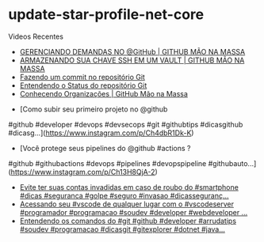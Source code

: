 # update-star-profile-net-core

Videos Recentes
<!-- YOUTUBE:START -->
- [GERENCIANDO DEMANDAS NO @GitHub  | GITHUB MÃO NA MASSA](https://www.youtube.com/watch?v=KR6A8iEorHk)
- [ARMAZENANDO SUA CHAVE SSH EM UM VAULT | GITHUB MÃO NA MASSA](https://www.youtube.com/watch?v=y7e3ErKNfvU)
- [Fazendo um commit no repositório Git](https://www.youtube.com/watch?v=DPGj4ferbvU)
- [Entendendo o Status do repositório Git](https://www.youtube.com/watch?v=_MIsgaaHL8E)
- [Conhecendo Organizações | GitHub Mão na Massa](https://www.youtube.com/watch?v=tHBV8FuZd6M)
<!-- YOUTUBE:END -->

<!-- INSTA:START -->
- [Como subir seu primeiro projeto no @github 

#github #developer #devops #devsecops #git #githubtips #dicasgithub #dicasg...](https://www.instagram.com/p/Ch4dbR1Dk-K)
- [Você protege seus pipelines do @github #actions ?

#github #githubactions #devops #pipelines #devopspipeline #githubauto...](https://www.instagram.com/p/Ch13H8QjA-2)
- [Evite ter suas contas invadidas em caso de roubo do #smartphone #dicas #seguranca #golpe #seguro #invasao #dicasseguranç...](https://www.instagram.com/p/ChcNPxbjSc3)
- [Acessando seu #vscode de qualquer lugar com o #vscodeserver  #programador #programacao #soudev #developer #webdeveloper ...](https://www.instagram.com/p/ChZjbvijpif)
- [Entendendo os comandos do #git  #github #developer #arrudatips #soudev #programacao #dicasgit #gitexplorer #dotnet #java...](https://www.instagram.com/p/ChW_wwhjd9K)
<!-- INSTA:END -->
